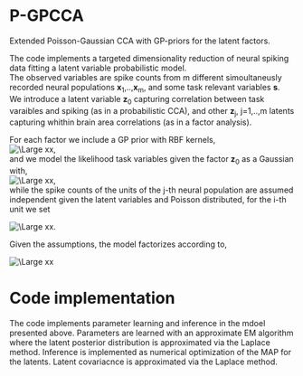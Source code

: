 # P-GPCCA
Extended Poisson-Gaussian CCA with GP-priors for the latent factors.

The code implements a targeted dimensionality reduction of neural spiking data fitting a latent variable probabilistic model.<br>
The observed variables are spike counts from m different simoultaneusly recorded neural populations <b>x</b><sub>1</sub>,..,<b>x</b><sub>m</sub>, and some task relevant variables <b>s</b>.<br>
We introduce a latent variable  <b>z</b><sub>0</sub> capturing correlation between task varaibles and spiking (as in a probabilistic CCA), and other 
 <b>z</b><sub>j</sub>, j=1,..,m latents capturing whithin brain area correlations (as  in a factor analysis). <br>
 
 For each factor we include a GP prior with RBF kernels, <br>
 <img src="https://latex.codecogs.com/svg.latex?\Large&space;p(\mathbf{z}_j)\sim\text{GP}\left(0,K_j\right)" title="\Large xx" />,<br>
 and we model the likelihood task variables given the factor <b>z</b><sub>0</sub> as a Gaussian with,<br>
  <img src="https://latex.codecogs.com/svg.latex?\Large&space;p(\mathbf{s}|\mathbf{z}_0)\sim\mathcal{N}\left(C\cdot\mathbf{z}_0+d,\psi\right)" title="\Large xx" />,<br>
while the spike counts of the units of the j-th neural population are assumed independent given the latent variables and Poisson distributed, for the i-th unit we set<br>

<img src="https://latex.codecogs.com/svg.latex?\Large&space;p(\mathbf{x}_j^i|\mathbf{z}_0,\mathbf{z}_j)\sim\text{Poisson}\left(C_{ij}\cdot\mathbf{z}_j+C_{i0}\cdot\mathbf{z}_0+d_{ij}\right)" title="\Large xx" />.<br>

Given the assumptions, the model factorizes according to,

<img src="https://latex.codecogs.com/svg.latex?\Large&space;p(\mathbf{x},\mathbf{s},\mathbf{z})=\prod_{j\ge0}p(\mathbf{z}_j)p(\mathbf{s}|\mathbf{z}_0)\prod_{j>0,i}p(\mathbf{x}_j^i|\mathbf{z}_j,\mathbf{z}_0)" title="\Large xx" />

# Code implementation
The code implements parameter learning and inference in the mdoel presented above. Parameters are learned with an approximate EM algorithm where the latent posterior distribution is approximated via the Laplace method.
Inference is implemented as numerical optimization of the MAP for the latents. Latent covariacnce is approximated via the Laplace method.
